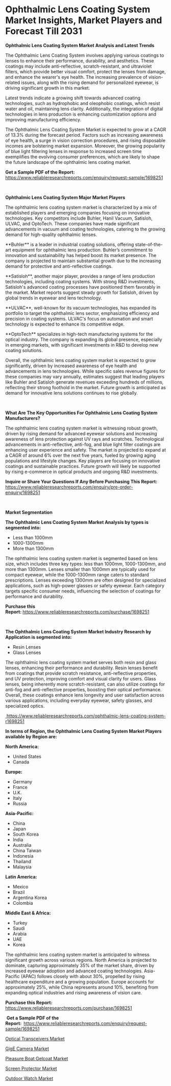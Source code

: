 <p><h1>Ophthalmic Lens Coating System Market Insights, Market Players and Forecast Till 2031</h1></p><p><strong>Ophthalmic Lens Coating System Market Analysis and Latest Trends</strong></p>
<p><p>The Ophthalmic Lens Coating System involves applying various coatings to lenses to enhance their performance, durability, and aesthetics. These coatings may include anti-reflective, scratch-resistant, and ultraviolet filters, which provide better visual comfort, protect the lenses from damage, and enhance the wearer's eye health. The increasing prevalence of vision-related issues, along with the rising demand for personalized eyewear, is driving significant growth in this market. </p><p>Latest trends indicate a growing shift towards advanced coating technologies, such as hydrophobic and oleophobic coatings, which resist water and oil, maintaining lens clarity. Additionally, the integration of digital technologies in lens production is enhancing customization options and improving manufacturing efficiency. </p><p>The Ophthalmic Lens Coating System Market is expected to grow at a CAGR of 13.3% during the forecast period. Factors such as increasing awareness of eye health, a surge in vision correction procedures, and rising disposable incomes are bolstering market expansion. Moreover, the growing popularity of blue light filtering lenses in response to increased screen time exemplifies the evolving consumer preferences, which are likely to shape the future landscape of the ophthalmic lens coating market.</p></p>
<p><strong>Get a Sample PDF of the Report:&nbsp;</strong> <a href="https://www.reliableresearchreports.com/enquiry/request-sample/1698251?utm_campaign=1393&utm_medium=2&utm_source=Github&utm_content=ia&utm_term=04102024&utm_id=ophthalmic-lens-coating-system">https://www.reliableresearchreports.com/enquiry/request-sample/1698251</a></p>
<p>&nbsp;</p>
<p><strong>Ophthalmic Lens Coating System Major Market Players</strong></p>
<p><p>The ophthalmic lens coating system market is characterized by a mix of established players and emerging companies focusing on innovative technologies. Key competitors include Buhler, Hanil Vacuum, Satisloh, ULVAC, and OptoTech. These companies have made significant advancements in vacuum and coating technologies, catering to the growing demand for high-quality ophthalmic lenses.</p><p>**Buhler** is a leader in industrial coating solutions, offering state-of-the-art equipment for ophthalmic lens production. Buhler’s commitment to innovation and sustainability has helped boost its market presence. The company is projected to maintain substantial growth due to the increasing demand for protective and anti-reflective coatings.</p><p>**Satisloh**, another major player, provides a range of lens production technologies, including coating systems. With strong R&D investments, Satisloh's advanced coating processes have positioned them favorably in the market. Market reports suggest steady growth for Satisloh, driven by global trends in eyewear and lens technology.</p><p>**ULVAC**, well-known for its vacuum technologies, has expanded its portfolio to target the ophthalmic lens sector, emphasizing efficiency and precision in coating systems. ULVAC's focus on automation and smart technology is expected to enhance its competitive edge.</p><p>**OptoTech** specializes in high-tech manufacturing systems for the optical industry. The company is expanding its global presence, especially in emerging markets, with significant investments in R&D to develop new coating solutions.</p><p>Overall, the ophthalmic lens coating system market is expected to grow significantly, driven by increased awareness of eye health and advancements in lens technologies. While specific sales revenue figures for these companies may vary annually, estimates suggest that leading players like Buhler and Satisloh generate revenues exceeding hundreds of millions, reflecting their strong foothold in the market. Future growth is anticipated as demand for innovative lens solutions continues to rise globally.</p></p>
<p>&nbsp;</p>
<p><strong>What Are The Key Opportunities For Ophthalmic Lens Coating System Manufacturers?</strong></p>
<p><p>The ophthalmic lens coating system market is witnessing robust growth, driven by rising demand for advanced eyewear solutions and increasing awareness of lens protection against UV rays and scratches. Technological advancements in anti-reflective, anti-fog, and blue light filter coatings are enhancing user experience and safety. The market is projected to expand at a CAGR of around 6% over the next five years, fueled by growing aging populations and lifestyle changes. Key players are focusing on innovative coatings and sustainable practices. Future growth will likely be supported by rising e-commerce in optical products and ongoing R&D investments.</p></p>
<p><strong>Inquire or Share Your Questions If Any Before Purchasing This Report:</strong> <a href="https://www.reliableresearchreports.com/enquiry/pre-order-enquiry/1698251?utm_campaign=1393&utm_medium=2&utm_source=Github&utm_content=ia&utm_term=04102024&utm_id=ophthalmic-lens-coating-system">https://www.reliableresearchreports.com/enquiry/pre-order-enquiry/1698251</a></p>
<p>&nbsp;</p>
<p><strong>Market Segmentation</strong></p>
<p><strong>The Ophthalmic Lens Coating System Market Analysis by types is segmented into:</strong></p>
<p><ul><li>Less than 1000mm</li><li>1000-1300mm</li><li>More than 1300mm</li></ul></p>
<p><p>The ophthalmic lens coating system market is segmented based on lens size, which includes three key types: less than 1000mm, 1000-1300mm, and more than 1300mm. Lenses smaller than 1000mm are typically used for compact eyewear, while the 1000-1300mm range caters to standard prescriptions. Lenses exceeding 1300mm are often designed for specialized applications, such as high-power glasses or safety eyewear. Each category targets specific consumer needs, influencing the selection of coatings for performance and durability.</p></p>
<p><strong>Purchase this Report:&nbsp;</strong><a href="https://www.reliableresearchreports.com/purchase/1698251?utm_campaign=1393&utm_medium=2&utm_source=Github&utm_content=ia&utm_term=04102024&utm_id=ophthalmic-lens-coating-system">https://www.reliableresearchreports.com/purchase/1698251</a></p>
<p>&nbsp;</p>
<p><strong>The Ophthalmic Lens Coating System Market Industry Research by Application is segmented into:</strong></p>
<p><ul><li>Resin Lenses</li><li>Glass Lenses</li></ul></p>
<p><p>The ophthalmic lens coating system market serves both resin and glass lenses, enhancing their performance and durability. Resin lenses benefit from coatings that provide scratch resistance, anti-reflective properties, and UV protection, improving comfort and visual clarity for users. Glass lenses, being inherently more scratch-resistant, can also utilize coatings for anti-fog and anti-reflective properties, boosting their optical performance. Overall, these coatings enhance lens longevity and user satisfaction across various applications, including everyday eyewear, safety glasses, and specialized optics.</p></p>
<p><a href="https://www.reliableresearchreports.com/ophthalmic-lens-coating-system-r1698251?utm_campaign=1393&utm_medium=2&utm_source=Github&utm_content=ia&utm_term=04102024&utm_id=ophthalmic-lens-coating-system">&nbsp;https://www.reliableresearchreports.com/ophthalmic-lens-coating-system-r1698251</a></p>
<p><strong>In terms of Region, the Ophthalmic Lens Coating System Market Players available by Region are:</strong></p>
<p>
    <p> <strong> North America: </strong>
        <ul>
            <li>United States</li>
            <li>Canada</li>
        </ul>
        </p> 
    <p> <strong> Europe: </strong>
        <ul>
            <li>Germany</li>
            <li>France</li>
            <li>U.K.</li>
            <li>Italy</li>
            <li>Russia</li>
        </ul>
        </p> 
    <p> <strong> Asia-Pacific: </strong>
        <ul>
            <li>China</li>
            <li>Japan</li>
            <li>South Korea</li>
            <li>India</li>
            <li>Australia</li>
            <li>China Taiwan</li>
            <li>Indonesia</li>
            <li>Thailand</li>
            <li>Malaysia</li>
        </ul>
        </p> 
    <p> <strong> Latin America: </strong>
        <ul>
            <li>Mexico</li>
            <li>Brazil</li>
            <li>Argentina Korea</li>
            <li>Colombia</li>
        </ul>
        </p> 
    <p> <strong> Middle East & Africa: </strong>
        <ul>
            <li>Turkey</li>
            <li>Saudi</li>
            <li>Arabia</li>
            <li>UAE</li>
            <li>Korea</li>
        </ul>
    </p>
    </p>
<p><p>The ophthalmic lens coating system market is anticipated to witness significant growth across various regions. North America is projected to dominate, capturing approximately 35% of the market share, driven by increased eyewear adoption and advanced coating technologies. Asia-Pacific (APAC) follows closely with about 30%, propelled by rising healthcare expenditure and a growing population. Europe accounts for approximately 25%, while China represents around 10%, benefiting from expanding optical industries and rising awareness of vision care.</p></p>
<p><strong>Purchase this Report: </strong><a href="https://www.reliableresearchreports.com/purchase/1698251?utm_campaign=1393&utm_medium=2&utm_source=Github&utm_content=ia&utm_term=04102024&utm_id=ophthalmic-lens-coating-system">https://www.reliableresearchreports.com/purchase/1698251</a></p>
<p>&nbsp;<strong>Get a Sample PDF of the Report:&nbsp;&nbsp;</strong><a href="https://www.reliableresearchreports.com/enquiry/request-sample/1698251?utm_campaign=1393&utm_medium=2&utm_source=Github&utm_content=ia&utm_term=04102024&utm_id=ophthalmic-lens-coating-system">https://www.reliableresearchreports.com/enquiry/request-sample/1698251</a></p>
<p><strong></strong></p>
<p><p><a href="https://www.linkedin.com/pulse/optical-transceivers-market2024-2031-industry-insights-oqete?utm_campaign=1393&utm_medium=2&utm_source=Github&utm_content=ia&utm_term=04102024&utm_id=ophthalmic-lens-coating-system">Optical Transceivers Market</a></p><p><a href="https://www.linkedin.com/pulse/gige-camera-market-global-regional-analysis-focus-region-hbpue?utm_campaign=1393&utm_medium=2&utm_source=Github&utm_content=ia&utm_term=04102024&utm_id=ophthalmic-lens-coating-system">GigE Camera Market</a></p><p><a href="https://github.com/SamiaChowdhury801/Market-Research-Report-List-1/blob/main/pleasure-boat-gelcoat-market.md?utm_campaign=1393&utm_medium=2&utm_source=Github&utm_content=ia&utm_term=04102024&utm_id=ophthalmic-lens-coating-system">Pleasure Boat Gelcoat Market</a></p><p><a href="https://www.linkedin.com/pulse/competitive-intelligence-screen-protector-market-key-players-jrnkc?utm_campaign=1393&utm_medium=2&utm_source=Github&utm_content=ia&utm_term=04102024&utm_id=ophthalmic-lens-coating-system">Screen Protector Market</a></p><p><a href="https://www.linkedin.com/pulse/exploring-outdoor-watch-market-strategic-insights-growth-uu8jc?utm_campaign=1393&utm_medium=2&utm_source=Github&utm_content=ia&utm_term=04102024&utm_id=ophthalmic-lens-coating-system">Outdoor Watch Market</a></p></p>